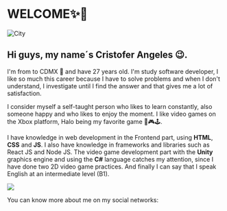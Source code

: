 # WELCOME✨🎉

![City](https://www.pinterest.com/pin/715157615812360797/)

## Hi guys, my name´s Cristofer Angeles 😉. 

I'm from to CDMX 🌮 and have 27 years old.
I'm study  software developer, I like so much this career because I have to solve problems and when I don't understand, I investigate until I find the answer and that gives me a lot of satisfaction.

I consider myself a self-taught person who likes to learn constantly, also someone happy and who likes to enjoy the moment.
I like video games on the Xbox platform, Halo being my favorite game 👾🎮🕹.

I have knowledge in web development in the Frontend part, using **HTML**, **CSS** and **JS**. I also have knowledge in frameworks and libraries such as React JS and Node JS.
The video game development part with the **Unity** graphics engine and using the **C#** language catches my attention, since I have done two 2D video game practices.
And finally I can say that I speak English at an intermediate level (B1).

![](https://komarev.com/ghpvc/?username=CRIS-117&color=blue)

You can know more about me on my social networks:


